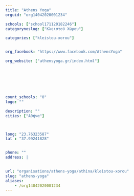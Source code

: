 ```yaml
---
title: "Athens Yoga"
orguid: "org14042020001234"

schools: ["school171120182246"]
categorynoslug: ["Κλειστού Χώρου"]

categories: ["kleistou-xorou"]


org_facebook: "https://www.facebook.com/AthensYoga"

org_website: ["athensyoga.gr/index.html"]







count_schools: "0"
logo: ""

description: ""
cities: ["Αθήνα"]



long: "23.76323587"
lat : "37.99241828"


phone: ""
address: |
    

url: "organisations/athens-yoga/athina/kleistou-xorou"
slug: "athens-yoga"
aliases:
    - /org14042020001234
---
```




